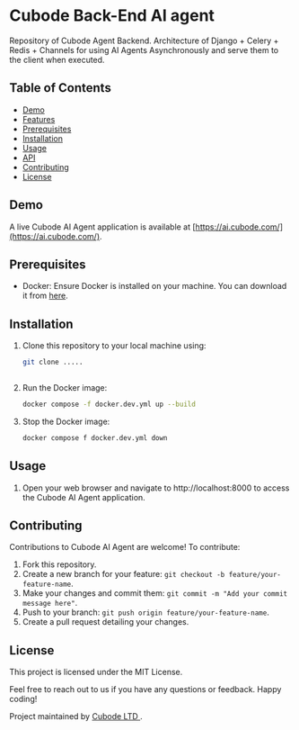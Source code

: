 
# Cubode Back-End  AI agent 

Repository of Cubode Agent Backend. Architecture of Django + Celery + Redis + Channels for using AI Agents Asynchronously and serve them to the client when executed.

## Table of Contents

- [Demo](#demo)
- [Features](#features)
- [Prerequisites](#prerequisites)
- [Installation](#installation)
- [Usage](#usage)
- [API](#api)
- [Contributing](#contributing)
- [License](#license)


## Demo

A live Cubode AI Agent  application is available at [https://ai.cubode.com/](https://ai.cubode.com/).


## Prerequisites
- Docker: Ensure Docker is installed on your machine. You can download it from [here](https://www.docker.com/get-started).

## Installation

1. Clone this repository to your local machine using:

   ```bash
   git clone .....
 
2. Run the Docker image: 

     ```bash
   docker compose -f docker.dev.yml up --build

4. Stop the Docker image: 

     ```bash
   docker compose f docker.dev.yml down


## Usage


1. Open your web browser and navigate to http://localhost:8000 to access the Cubode AI Agent  application.


## Contributing

Contributions to Cubode AI Agent are welcome! To contribute:

1. Fork this repository.
2. Create a new branch for your feature: `git checkout -b feature/your-feature-name`.
3. Make your changes and commit them: `git commit -m "Add your commit message here"`.
4. Push to your branch: `git push origin feature/your-feature-name`.
5. Create a pull request detailing your changes.

## License

This project is licensed under the MIT License.

Feel free to reach out to us if you have any questions or feedback. Happy coding!

Project maintained by [Cubode LTD ](####).
